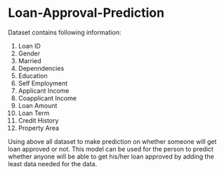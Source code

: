 # Loan-Approval-Prediction

Dataset contains following information:
1. Loan ID
2. Gender
3. Married
4. Depenndencies
5. Education
6. Self Employment
7. Applicant Income
8. Coapplicant Income
9. Loan Amount
10. Loan Term
11. Credit History
12. Property Area

Using above all dataset to make prediction on whether someone will get loan approved or not. This model can be used for the
person to predict whether anyone will be able to get his/her loan approved by adding the least data needed for the data.
